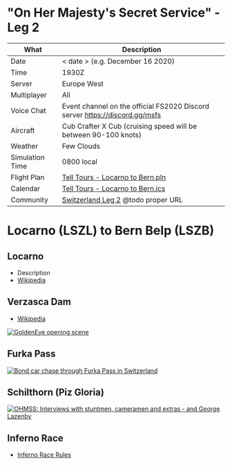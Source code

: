 # "On Her Majesty's Secret Service" - Leg 2

| What            | Description
| --------------- | ----------------
| Date            | < date > (e.g. December 16 2020)
| Time            | 1930Z
| Server          | Europe West
| Multiplayer     | All
| Voice Chat      | Event channel on the official FS2020 Discord server https://discord.gg/msfs
| Aircraft        | Cub Crafter X Cub (cruising speed will be between 90-100 knots)
| Weather         | Few Clouds
| Simulation Time | 0800 local
| Flight Plan     | [Tell Tours - Locarno to Bern.pln](https://github.com/till213/Tell-Tours/blob/main/Europe/Switzerland/Steeler/Leg-2/Tell%20Tours%20-%20Locarno%20to%20Bern.pln)
| Calendar        | [Tell Tours - Locarno to Bern.ics](https://github.com/till213/Tell-Tours/blob/main/Europe/Switzerland/Steeler/Leg-2/Tell%20Tours%20-%20Locarno%20to%20Bern.ics)
| Community       | [Switzerland Leg 2](https://forums.flightsimulator.com/t/xyz/123) @todo proper URL


# Locarno (LSZL) to Bern Belp (LSZB)

## Locarno

- Description
- [Wikipedia](https://en.wikipedia.org/wiki/Locarno)


## Verzasca Dam

- [Wikipedia](https://en.wikipedia.org/wiki/Contra_Dam)

[![GoldenEye opening scene](https://img.youtube.com/vi/mSvuHSqqGSw/0.jpg)](https://www.youtube.com/watch?v=mSvuHSqqGSw "GoldenEye opening scene")


## Furka Pass

[![Bond car chase through Furka Pass in Switzerland](https://img.youtube.com/vi/3RdK51Igeqc/0.jpg)](https://www.youtube.com/watch?v=3RdK51Igeqc "Bond car chase through Furka Pass in Switzerland")

## Schilthorn (Piz Gloria)


[![OHMSS: Interviews with stuntmen, cameramen and extras - and George Lazenby](https://img.youtube.com/vi/ILnD3VUi714/0.jpg)](https://www.youtube.com/watch?v=ILnD3VUi714 "OHMSS: Interviews with stuntmen, cameramen and extras - and George Lazenby") 


## Inferno Race

- [Inferno Race Rules](https://www.inferno-muerren.ch/de/ausgabe-2021/reglement)


